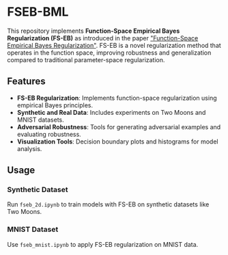 # FSEB-BML

This repository implements **Function-Space Empirical Bayes Regularization (FS-EB)** as introduced in the paper ["Function-Space Empirical Bayes Regularization"](https://arxiv.org/pdf/2312.17162). FS-EB is a novel regularization method that operates in the function space, improving robustness and generalization compared to traditional parameter-space regularization.

## Features

- **FS-EB Regularization**: Implements function-space regularization using empirical Bayes principles.
- **Synthetic and Real Data**: Includes experiments on Two Moons and MNIST datasets.
- **Adversarial Robustness**: Tools for generating adversarial examples and evaluating robustness.
- **Visualization Tools**: Decision boundary plots and histograms for model analysis.

## Usage

### Synthetic Dataset
Run `fseb_2d.ipynb` to train models with FS-EB on synthetic datasets like Two Moons.

### MNIST Dataset
Use `fseb_mnist.ipynb` to apply FS-EB regularization on MNIST data.
